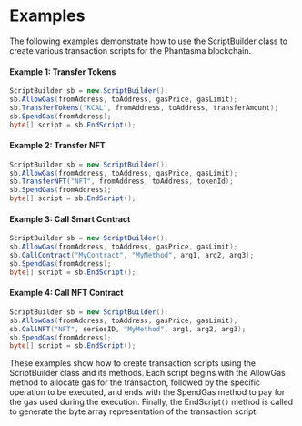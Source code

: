 # Examples

The following examples demonstrate how to use the ScriptBuilder class to create various transaction scripts for the Phantasma blockchain.

#### Example 1: Transfer Tokens

```csharp
ScriptBuilder sb = new ScriptBuilder();
sb.AllowGas(fromAddress, toAddress, gasPrice, gasLimit);
sb.TransferTokens("KCAL", fromAddress, toAddress, transferAmount);
sb.SpendGas(fromAddress);
byte[] script = sb.EndScript();
```

#### Example 2: Transfer NFT

```csharp
ScriptBuilder sb = new ScriptBuilder();
sb.AllowGas(fromAddress, toAddress, gasPrice, gasLimit);
sb.TransferNFT("NFT", fromAddress, toAddress, tokenId);
sb.SpendGas(fromAddress);
byte[] script = sb.EndScript();
```

#### Example 3: Call Smart Contract

```csharp
ScriptBuilder sb = new ScriptBuilder();
sb.AllowGas(fromAddress, toAddress, gasPrice, gasLimit);
sb.CallContract("MyContract", "MyMethod", arg1, arg2, arg3);
sb.SpendGas(fromAddress);
byte[] script = sb.EndScript();
```

#### Example 4: Call NFT Contract

```csharp
ScriptBuilder sb = new ScriptBuilder();
sb.AllowGas(fromAddress, toAddress, gasPrice, gasLimit);
sb.CallNFT("NFT", seriesID, "MyMethod", arg1, arg2, arg3);
sb.SpendGas(fromAddress);
byte[] script = sb.EndScript();
```

These examples show how to create transaction scripts using the ScriptBuilder class and its methods. Each script begins with the AllowGas method to allocate gas for the transaction, followed by the specific operation to be executed, and ends with the SpendGas method to pay for the gas used during the execution. Finally, the EndScript`()` method is called to generate the byte array representation of the transaction script.
